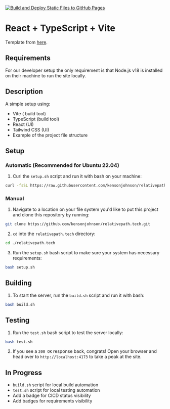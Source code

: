 [![Build and Deploy Static Files to GitHub Pages](https://github.com/kensonjohnson/relativepath.tech/actions/workflows/deploy-to-github-pages.yml/badge.svg)](https://github.com/kensonjohnson/relativepath.tech/actions/workflows/deploy-to-github-pages.yml)

# React + TypeScript + Vite

Template from [here](https://github.com/tailwindtoolbox/Landing-Page/blob/master/index.html).

## Requirements

For our developer setup the only requirement is that Node.js v18 is installed on their machine to run the site locally.

## Description

A simple setup using:

- Vite ( build tool)
- TypeScript (build tool)
- React (UI)
- Tailwind CSS (UI)
- Example of the project file structure

## Setup

### Automatic (Recommended for Ubuntu 22.04)

1. Curl the `setup.sh` script and run it with bash on your machine:

```bash
curl -fsSL https://raw.githubusercontent.com/kensonjohnson/relativepath.tech/main/setup.sh | bash -
```

### Manual

1. Navigate to a location on your file system you'd like to put this project and clone this repository by running:

```bash
git clone https://github.com/kensonjohnson/relativepath.tech.git
```

2. `cd` into the `relativepath.tech` directory:

```bash
cd ./relativepath.tech
```

3. Run the `setup.sh` bash script to make sure your system has necessary requirements:

```bash
bash setup.sh
```

## Building

1. To start the server, run the `build.sh` script and run it with bash:

```bash
bash build.sh
```

## Testing

1. Run the `test.sh` bash script to test the server locally:

```bash
bash test.sh
```

2. If you see a `200 OK` response back, congrats! Open your browser and head over to `http://localhost:4173` to take a peak at the site.

## In Progress

- `build.sh` script for local build automation
- `test.sh` script for local testing automation
- Add a badge for CICD status visibility
- Add badges for requirements visibility
